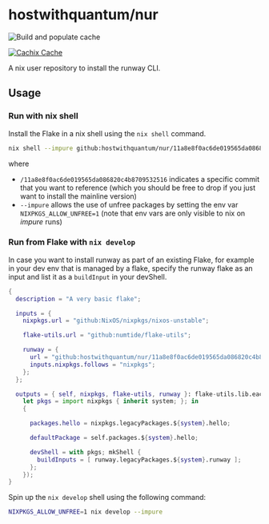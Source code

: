 # hostwithquantum/nur

![Build and populate cache](https://github.com/hostwithquantum/nur/workflows/Build%20and%20populate%20cache/badge.svg)

[![Cachix Cache](https://img.shields.io/badge/cachix-hostwithquantun-blue.svg)](https://hostwithquantum.cachix.org)

A nix user repository to install the runway CLI.

## Usage

### Run with nix shell

Install the Flake in a nix shell using the `nix shell` command.

```bash
nix shell --impure github:hostwithquantum/nur/11a8e8f0ac6de019565da086820c4b8709532516#runway
```

where
- `/11a8e8f0ac6de019565da086820c4b8709532516` indicates a specific commit that you want to reference (which you should be free to drop if you just want to install the mainline version)
- `--impure` allows the use of unfree packages by setting the env var `NIXPKGS_ALLOW_UNFREE=1` (note that env vars are only visible to nix on _impure_ runs)

### Run from Flake with `nix develop`

In case you want to install runway as part of an existing Flake, for example in your dev env that is managed by a flake, specify the runway flake as an input and list it as a `buildInput` in your devShell.

```nix
{
  description = "A very basic flake";

  inputs = {
    nixpkgs.url = "github:NixOS/nixpkgs/nixos-unstable";

    flake-utils.url = "github:numtide/flake-utils";

    runway = {
      url = "github:hostwithquantum/nur/11a8e8f0ac6de019565da086820c4b8709532516";
      inputs.nixpkgs.follows = "nixpkgs";
    };
  };

  outputs = { self, nixpkgs, flake-utils, runway }: flake-utils.lib.eachDefaultSystem (system:
    let pkgs = import nixpkgs { inherit system; }; in
    {

      packages.hello = nixpkgs.legacyPackages.${system}.hello;

      defaultPackage = self.packages.${system}.hello;

      devShell = with pkgs; mkShell {
        buildInputs = [ runway.legacyPackages.${system}.runway ];
      };
    });
}
```

Spin up the `nix develop` shell using the following command:

```bash
NIXPKGS_ALLOW_UNFREE=1 nix develop --impure
```
